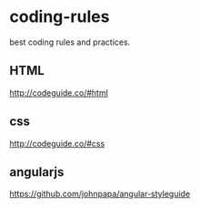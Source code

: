 # coding-rules
best coding rules and practices.

## HTML 
http://codeguide.co/#html
## css
http://codeguide.co/#css
## angularjs
https://github.com/johnpapa/angular-styleguide
